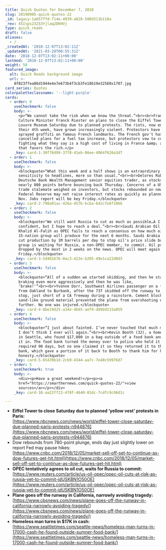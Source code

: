 ```yaml
---
title: Quick Quotes for December 7, 2018
slug: 20190905-quick-quotes-22
_id: legacy-1a657ffd-714e-4939-a828-580d311b110a
_rev: 45Isps23253Yjlaq2DKHVj
type: quick_reads
draft: false
aliases:
  - /
_createdAt: '2018-12-07T13:02:11Z'
_updatedAt: '2021-03-28T00:55:31Z'
date: '2018-12-07T13:02:11+00:00'
lastmod: '2018-12-07T13:02:11+00:00'
weight: 50
featured_image:
  alt: Quick Reads background image
  url: >-
    8f823ffea86d1944e4e7e673b4f3cb3fe18b19e32560x1707.jpg
card_series: Quotes
colorpaletteclassname: '--light-purple'
cards:
  - order: 0
    useCheckmark: false
    body: >-
      <p>“We cannot take the risk when we know the threat.”<br><br>France's
      Culture Minister Franck Riester on plans to close the Eiffel Tower and
      Louvre Museum Saturday due to planned protests. The riots, now entering
      their 4th week, have grown increasingly violent. Protestors have also
      sprayed graffiti on famous French landmarks. The French gov't has
      cancelled plans for a fuel tax increase, but protestors vow to continue,
      fighting what they say is a high cost of living in France &amp; a gov't
      that favors the rich.</p>
    _key: card-1-30f76d99-37f8-41eb-86ee-4064f626a3d7
  - order: 1
    useCheckmark: false
    body: >-
      <blockquote>“What this week and a half shows is an extraordinary
      sensitivity to headlines, more so than usual.”<br><br>Delores Rubin,
      Deutsche Bank Wealth Management senior equities trader, as stocks fell
      nearly 800 points before bouncing back Thursday. Concerns of a US-China
      trade stalemate weighed on investors, but stocks rebounded on news the
      Federal Reserve may not raise interest rates as quickly as planned. The
      Nov. Jobs report will be key Friday.</blockquote>
    _key: card-2-798a91ac-426a-457b-bcba-642cfe8f106b
  - order: 2
    useCheckmark: false
    body: >-
      <blockquote>"We still want Russia to cut as much as possible…A I’m not
      confident, but I hope to reach a deal.”<br><br>Saudi Arabian Oil Minister
      Khalid Al-Falih as OPEC fails to reach a consensus on how much oil the
      15-nation group will produce for the next 6 months. Saudi Arabia wants to
      cut production by 1M barrels per day to stop oil's price slide but the
      group is waiting for Russia, a non-OPEC member, to commit. Oil prices
      dropped by the most in 2 weeks on the news. OPEC will meet again
      Friday.</blockquote>
    _key: card-3-5d46167b-0ac3-423e-b205-49e1ca22d0d3
  - order: 3
    useCheckmark: false
    body: >-
      <blockquote>“All of a sudden we started skidding, and then he started
      braking even more aggressively and then he was like,
      ‘brake!'”<br><br>Yvonne Dorr, Southwest Airlines passenger on a flight
      from Oakland to Burbank, after the 737 skidded off the runway to a sharp
      stop, just short of a CA freeway during a rainstorm. Cement blocks &amp;
      sand-like ground material prevented the plane from overshooting even
      further. No one was injured.</blockquote>
    _key: card-4-8be19d25-a34e-4b65-aef9-d89b9215a059
  - order: 4
    useCheckmark: false
    body: >-
      <blockquote>“I just about fainted. I’ve never touched that much money and
      I don’t think I ever will again.”<br><br>Kevin Booth (32), a homeless man
      in Seattle, who found $17,000 in a bag outside of a food bank and turned
      it in. The food bank turned the money over to police who held it for the
      required 90 days, but no one claimed it so they returned it to the food
      bank, which gave a portion of it back to Booth to thank him for his
      honesty.</blockquote>
    _key: card-5-65439b1d-2cb9-4344-aa7c-7e48c59976d7
  - order: 5
    useCheckmark: true
    body: >-
      <div><p>Have a great weekend!</p><p><a
      href="https://smarthernews.com/quick-quotes-22/">view
      sources</a></p></div>
    _key: card-10-aa22ff23-4f8f-4640-81dc-7cdfc9c96d1c

---
```

* **Eiffel Tower to close Saturday due to planned ‘yellow vest’ protests in Paris:**  
[https://www.nbcnews.com/news/world/eiffel-tower-close-saturday-due-planned-paris-protests-n944876](https://www.nbcnews.com/news/world/eiffel-tower-close-saturday-due-planned-paris-protests-n944876)
* Dow rebounds from 780-point plunge, ends day just slightly lower on report Fed may pause hikes:  
[https://www.cnbc.com/2018/12/05/market-sell-off-set-to-continue-as-dow-futures-get-hit.html](https://www.cnbc.com/2018/12/05/market-sell-off-set-to-continue-as-dow-futures-get-hit.html)
* **OPEC tentatively agrees to oil cut, waits for Russia to commit:**  
[https://www.reuters.com/article/us-oil-opec/opec-oil-cuts-at-risk-as-russia-yet-to-commit-idUSKBN1O50OE](https://www.reuters.com/article/us-oil-opec/opec-oil-cuts-at-risk-as-russia-yet-to-commit-idUSKBN1O50OE)
* **Plane goes off the runway in California, narrowly avoiding tragedy:**  
[https://www.cbsnews.com/news/plane-goes-off-the-runway-in-california-narrowly-avoiding-tragedy/](https://www.cbsnews.com/news/plane-goes-off-the-runway-in-california-narrowly-avoiding-tragedy/)
* **Homeless man turns in $17K in cash:**  
[https://www.seattletimes.com/seattle-news/homeless-man-turns-in-17000-cash-he-found-outside-sumner-food-bank/](https://www.seattletimes.com/seattle-news/homeless-man-turns-in-17000-cash-he-found-outside-sumner-food-bank/)